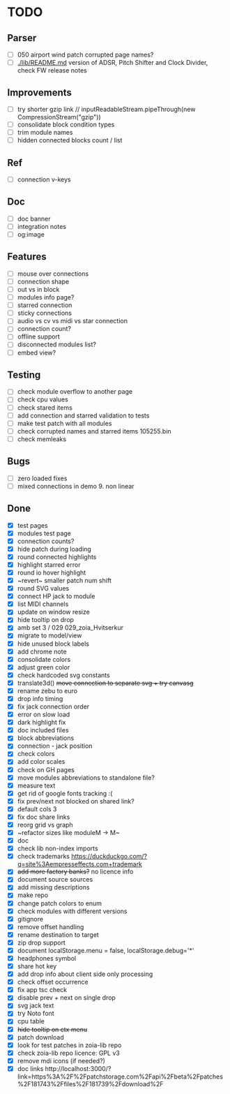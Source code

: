 # TODO

## Parser

- [ ] 050 airport wind patch corrupted page names?
- [ ] [./lib/README.md](./lib/README.md) version of ADSR, Pitch Shifter and Clock Divider, check FW release notes

## Improvements

- [ ] try shorter gzip link // inputReadableStream.pipeThrough(new CompressionStream("gzip"))
- [ ] consolidate block condition types
- [ ] trim module names
- [ ] hidden connected blocks count / list

## Ref

- [ ] connection v-keys

## Doc

- [ ] doc banner
- [ ] integration notes
- [ ] og:image

## Features

- [ ] mouse over connections
- [ ] connection shape
- [ ] out vs in block
- [ ] modules info page?
- [ ] starred connection
- [ ] sticky connections
- [ ] audio vs cv vs midi vs star connection
- [ ] connection count?
- [ ] offline support
- [ ] disconnected modules list?
- [ ] embed view?

## Testing

- [ ] check module overflow to another page
- [ ] check cpu values
- [ ] check stared items
- [ ] add connection and starred validation to tests
- [ ] make test patch with all modules
- [ ] check corrupted names and starred items 105255.bin
- [ ] check memleaks

## Bugs

- [ ] zero loaded fixes
- [ ] mixed connections in demo 9. non linear

## Done

- [x] test pages
- [x] modules test page
- [x] connection counts?
- [x] hide patch during loading
- [x] round connected highlights
- [x] highlight starred error
- [x] round io hover highlight
- [x] ~revert~ smaller patch num shift
- [x] round SVG values
- [x] connect HP jack to module
- [x] list MIDI channels
- [x] update on window resize
- [x] hide tooltip on drop
- [x] amb set 3 / 029 029_zoia_Hvitserkur
- [x] migrate to model/view
- [x] hide unused block labels
- [x] add chrome note
- [x] consolidate colors
- [x] adjust green color
- [x] check hardcoded svg constants
- [x] translate3d() ~~move connection to separate svg + try canvasg~~
- [x] rename zebu to euro
- [x] drop info timing
- [x] fix jack connection order
- [x] error on slow load
- [x] dark highlight fix
- [x] doc included files
- [x] block abbreviations
- [x] connection - jack position
- [x] check colors
- [x] add color scales
- [x] check on GH pages
- [x] move modules abbreviations to standalone file?
- [x] measure text
- [x] get rid of google fonts tracking :(
- [x] fix prev/next not blocked on shared link?
- [x] default cols 3
- [x] fix doc share links
- [x] reorg grid vs graph
- [x] ~refactor sizes like moduleM -> M~
- [x] doc
- [x] check lib non-index imports
- [x] check trademarks https://duckduckgo.com/?q=site%3Aempresseffects.com+trademark
- [x] ~~add more factory banks?~~ no licence info
- [x] document source sources
- [x] add missing descriptions
- [x] make repo
- [x] change patch colors to enum
- [x] check modules with different versions
- [x] gitignore
- [x] remove offset handling
- [x] rename destination to target
- [x] zip drop support
- [x] document localStorage.menu = false, localStorage.debug='*'
- [x] headphones symbol
- [x] share hot key
- [x] add drop info about client side only processing
- [x] check offset occurrence
- [x] fix app tsc check
- [x] disable prev + next on single drop
- [x] svg jack text
- [x] try Noto font
- [x] cpu table
- [x] ~~hide tooltip on ctx menu~~
- [x] patch download
- [x] look for test patches in zoia-lib repo
- [x] check zoia-lib repo licence: GPL v3
- [x] remove mdi icons (if needed?)
- [x] doc links http://localhost:3000/?link=https%3A%2F%2Fpatchstorage.com%2Fapi%2Fbeta%2Fpatches%2F181743%2Ffiles%2F181739%2Fdownload%2F
